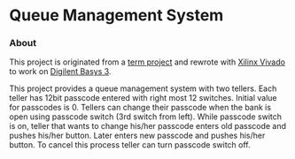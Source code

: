 # Queue Management System
### About
This project is originated from a [term project](https://suoglu.github.io/misc/other/Term_Project_Fall_2015-2016+v.1.pdf) and rewrote with [Xilinx Vivado](http://www.xilinx.com/products/design-tools/vivado.html) to work on [Digilent Basys 3](https://reference.digilentinc.com/reference/programmable-logic/basys-3/reference-manual).

This project provides a queue management system with two tellers. Each teller has 12bit passcode entered with right most 12 switches. Initial value for passcodes is 0. Tellers can change their passcode when the bank is open using passcode switch (3rd switch from left). While passcode switch is on, teller that wants to change his/her passcode enters old passcode and pushes his/her button. Later enters new passcode and pushes his/her button. To cancel this process teller can turn passcode switch off.
